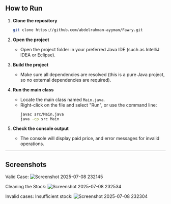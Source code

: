 ## How to Run

1. **Clone the repository**
   ```sh
   git clone https://github.com/abdelrahman-ayyman/Fawry.git
   ```

2. **Open the project**
   - Open the project folder in your preferred Java IDE (such as IntelliJ IDEA or Eclipse).

3. **Build the project**
   - Make sure all dependencies are resolved (this is a pure Java project, so no external dependencies are required).

4. **Run the main class**
   - Locate the main class named `Main.java`.
   - Right-click on the file and select "Run", or use the command line:
     ```sh
     javac src/Main.java
     java -cp src Main
     ```

5. **Check the console output**
   - The console will display paid price, and error messages for invalid operations.

---

## Screenshots
Valid Case:
 ![Screenshot 2025-07-08 232145](https://github.com/user-attachments/assets/35c5a796-c97e-436f-8d3b-b4e8fd775157)

Cleaning the Stock:
![Screenshot 2025-07-08 232534](https://github.com/user-attachments/assets/c52a6de0-afc6-4d69-b5d2-610481c37235)

Invalid cases:
Insufficient stock: ![Screenshot 2025-07-08 232304](https://github.com/user-attachments/assets/2e142224-abe8-4cf7-a793-2d0b6cf626f3)


